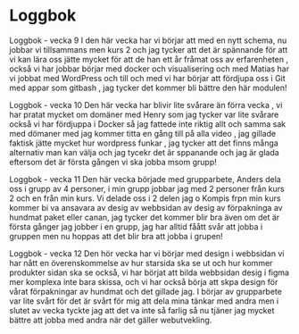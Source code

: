 # Loggbok
Loggbok - vecka 9 
I den här vecka har vi börjar att med en nytt schema, nu jobbar vi tillsammans men kurs 2 och jag tycker att det är spännande för att vi kan lära oss jätte mycket för att de han ett år fråmat oss av erfarenheten , också vi har jobbar börjar med docker och visualisering och med Matias har vi jobbat med WordPress och till och med vi har börjar att fördjupa oss i Git med appar som gitbash , jag tycker det kommer bli bättre den här modulen!

Loggbok - vecka 10
Den här vecka har blivir lite svårare än förra vecka , vi har pratat mycket om domäner med Henry som jag tycker var lite svårare också vi har fördjuppa i Docker så jag fattede inte riktig allt och samma sak med dömaner med jag kommer titta en gång till på alla video , jag gillade faktisk jätte mycket hur wordpress funkar , jag tycker att det finns många alternativ man kan välja och jag tycekr det är sppanande och jag är glada eftersom det är första gången vi ska jobba msom grupp!


Loggbok - vecka 11
Den här vecka började med grupparbete, Anders dela oss i grupp av 4 personer, i min grupp jobbar jag med 2 personer från kurs 2 och en från min kurs. Vi delade oss i 2 delen jag o Kompis frpn min kurs kommer bi va ansavara av desig av webbsidan av desig av förpakninga av hundmat paket eller canan, jag tycker det kommer blir bra även om det är första gånger jag jobber i en grupp, jag har alltid fåått svår att jobba i gruppen men nu hoppas att det blir bra att jobba i grupen!

Loggbok - vecka 12
Den hör vecka har vi börjar med design i webbsidan vi har nått en överenskommelse av hur starsida ska se ut och hur kommer produkter sidan ska se också, vi har börjat att bilda webbsidan desig i figma mer komplexa inte bara skissa, och vi har också börja att skpa design för vårat förpakningar av hundmat och det gillade jag. I börjar av grupparbete var lite svårt för det är svårt för mig att dela mina tänkar med andra men i slutet av vecka tyckte jag att det va inte så farlig så nu tjäner jag mycket bättre att jobba med andra när det gäller webutvekling. 
